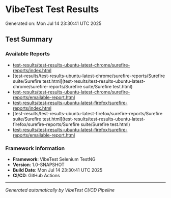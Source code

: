 # VibeTest Test Results
Generated on: Mon Jul 14 23:30:41 UTC 2025

## Test Summary

### Available Reports
- [test-results/test-results-ubuntu-latest-chrome/surefire-reports/index.html](test-results/test-results-ubuntu-latest-chrome/surefire-reports/index.html)
- [test-results/test-results-ubuntu-latest-chrome/surefire-reports/Surefire suite/Surefire test.html](test-results/test-results-ubuntu-latest-chrome/surefire-reports/Surefire suite/Surefire test.html)
- [test-results/test-results-ubuntu-latest-chrome/surefire-reports/emailable-report.html](test-results/test-results-ubuntu-latest-chrome/surefire-reports/emailable-report.html)
- [test-results/test-results-ubuntu-latest-firefox/surefire-reports/index.html](test-results/test-results-ubuntu-latest-firefox/surefire-reports/index.html)
- [test-results/test-results-ubuntu-latest-firefox/surefire-reports/Surefire suite/Surefire test.html](test-results/test-results-ubuntu-latest-firefox/surefire-reports/Surefire suite/Surefire test.html)
- [test-results/test-results-ubuntu-latest-firefox/surefire-reports/emailable-report.html](test-results/test-results-ubuntu-latest-firefox/surefire-reports/emailable-report.html)

### Framework Information
- **Framework**: VibeTest Selenium TestNG
- **Version**: 1.0-SNAPSHOT
- **Build Date**: Mon Jul 14 23:30:41 UTC 2025
- **CI/CD**: GitHub Actions

---
*Generated automatically by VibeTest CI/CD Pipeline*
